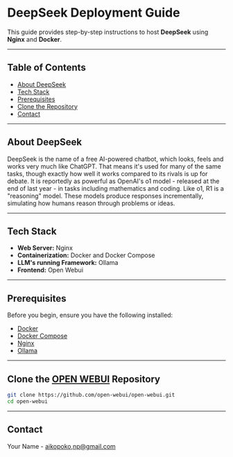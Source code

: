 # DeepSeek Deployment Guide

This guide provides step-by-step instructions to host **DeepSeek** using **Nginx** and **Docker**.

---

## Table of Contents

- [About DeepSeek](#about-deepseek)
- [Tech Stack](#tech-stack)
- [Prerequisites](#prerequisites)
- [Clone the Repository](#clone-the-repository)
- [Contact](#contact)

---

## About DeepSeek

DeepSeek is the name of a free AI-powered chatbot, which looks, feels and works very much like ChatGPT.
That means it's used for many of the same tasks, though exactly how well it works compared to its rivals is up for debate.
It is reportedly as powerful as OpenAI's o1 model - released at the end of last year - in tasks including mathematics and coding.
Like o1, R1 is a "reasoning" model. These models produce responses incrementally, simulating how humans reason through problems or ideas.

---

## Tech Stack

- **Web Server:** Nginx
- **Containerization:** Docker and Docker Compose
- **LLM's running Framework:** Ollama 
- **Frontend:** Open Webui

---

## Prerequisites

Before you begin, ensure you have the following installed:

- [Docker](https://docs.docker.com/get-docker/)
- [Docker Compose](https://docs.docker.com/compose/install/)
- [Nginx](https://nginx.org/en/docs/install.html)
- [Ollama](https://ollama.com/download)

---

## Clone the [OPEN WEBUI](https://github.com/open-webui/open-webui) Repository 

```bash
git clone https://github.com/open-webui/open-webui.git
cd open-webui
```

---


## Contact

Your Name - [aikopoko,np@gmail.com](mailto:aikopoko,np@gmail.com)
